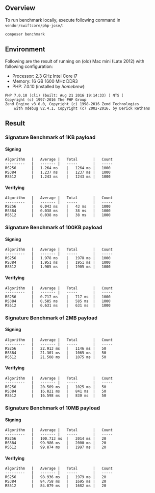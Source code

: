 ## Overview

To run benchmark locally, execute following command in `vendor/swiftcore/php-jose/`:

```
composer benchmark
```

## Environment

Following are the result of running on (old) Mac mini (Late 2012) with following configuration:

- Processor: 2.3 GHz Intel Core i7
- Memory: 16 GB 1600 MHz DDR3
- PHP: 7.0.10 (installed by *homebrew*)

```
PHP 7.0.10 (cli) (built: Aug 21 2016 19:14:33) ( NTS )
Copyright (c) 1997-2016 The PHP Group
Zend Engine v3.0.0, Copyright (c) 1998-2016 Zend Technologies
    with Xdebug v2.4.1, Copyright (c) 2002-2016, by Derick Rethans
```

## Result

### Signature Benchmark of 1KB payload

#### Signing

	Algorithm	|	Average	|	Total		|	Count
	---------	|	-------	|	-----		|	-----
	RS256		|	1.264 ms	|	1264 ms	|	1000
	RS384		|	1.237 ms	|	1237 ms	|	1000
	RS512		|	1.243 ms	|	1243 ms	|	1000


#### Verifying

	Algorithm	|	Average	|	Total		|	Count
	---------	|	-------	|	-----		|	-----
	RS256		|	0.043 ms	|	43 ms	|	1000
	RS384		|	0.038 ms	|	38 ms	|	1000
	RS512		|	0.038 ms	|	38 ms	|	1000


### Signature Benchmark of 100KB payload

#### Signing

	Algorithm	|	Average	|	Total		|	Count
	---------	|	-------	|	-----		|	-----
	RS256		|	1.978 ms	|	1978 ms	|	1000
	RS384		|	1.951 ms	|	1951 ms	|	1000
	RS512		|	1.905 ms	|	1905 ms	|	1000


#### Verifying

	Algorithm	|	Average	|	Total		|	Count
	---------	|	-------	|	-----		|	-----
	RS256		|	0.717 ms	|	717 ms	|	1000
	RS384		|	0.585 ms	|	585 ms	|	1000
	RS512		|	0.631 ms	|	631 ms	|	1000


### Signature Benchmark of 2MB payload

#### Signing

	Algorithm	|	Average	|	Total		|	Count
	---------	|	-------	|	-----		|	-----
	RS256		|	22.913 ms	|	1146 ms	|	50
	RS384		|	21.301 ms	|	1065 ms	|	50
	RS512		|	21.508 ms	|	1075 ms	|	50


#### Verifying

	Algorithm	|	Average	|	Total		|	Count
	---------	|	-------	|	-----		|	-----
	RS256		|	20.509 ms	|	1025 ms	|	50
	RS384		|	16.821 ms	|	841 ms	|	50
	RS512		|	16.598 ms	|	830 ms	|	50


### Signature Benchmark of 10MB payload

#### Signing

	Algorithm	|	Average	|	Total		|	Count
	---------	|	-------	|	-----		|	-----
	RS256		|	100.713 ms	|	2014 ms	|	20
	RS384		|	99.986 ms	|	2000 ms	|	20
	RS512		|	99.874 ms	|	1997 ms	|	20


#### Verifying

	Algorithm	|	Average	|	Total		|	Count
	---------	|	-------	|	-----		|	-----
	RS256		|	98.936 ms	|	1979 ms	|	20
	RS384		|	84.758 ms	|	1695 ms	|	20
	RS512		|	84.079 ms	|	1682 ms	|	20
